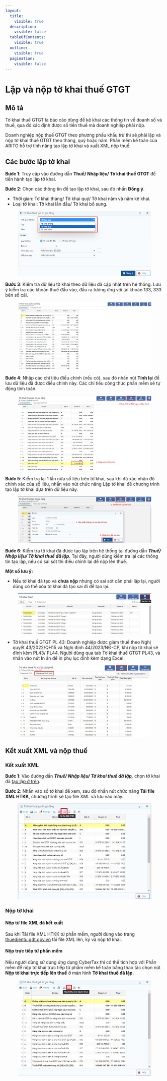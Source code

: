 ```yaml
---
layout:
  title:
    visible: true
  description:
    visible: false
  tableOfContents:
    visible: true
  outline:
    visible: true
  pagination:
    visible: false
---
```


# Lập và nộp tờ khai thuế GTGT

## Mô tả

Tờ khai thuế GTGT là báo cáo dùng để kê khai các thông tin về doanh số và thuế, qua đó xác định được số tiền thuế mà doanh nghiệp phải nộp.

Doanh nghiệp nộp thuế GTGT theo phương phấu khấu trừ thì sẽ phải lập và nộp tờ khai thuế GTGT theo tháng, quý hoặc năm. Phần mềm kế toán của ARITO hỗ trợ tính năng tạo lập tờ khai và xuất XML nộp thuế.&#x20;

## Các bước lập tờ khai

**Bước 1**: Truy cập vào đường dẫn **Thuế/ Nhập liệu/ Tờ khai thuế GTGT** để tiến hành tạo lập tờ khai.

**Bước 2**: Chọn các thông tin để tạo lập tờ khai, sau đó nhấn **Đồng ý**.

* Thời gian: Tờ khai tháng/ Tờ khai quý/ Tờ khai năm và năm kê khai.
* Loại tờ khai: Tờ khai lần đầu/ Tờ khai bổ sung.

<figure><img src="../.gitbook/assets/image (166).png" alt=""><figcaption></figcaption></figure>

**Bước 3**: Kiểm tra dữ liệu tờ khai theo dữ liệu đã cập nhật trên hệ thống. Lưu ý kiểm tra các khoản thuế đầu vào, đầu ra tương ứng với tài khoản 133, 333 bên sổ cái.

<figure><img src="../.gitbook/assets/TK GTGT_1.jpg" alt=""><figcaption></figcaption></figure>

**Bước 4**: Nhập các chỉ tiêu điều chỉnh (nếu có), sau đó nhấn nút **Tính lạ**i để lưu dữ liệu đã được điều chỉnh này. Các chỉ tiêu công thức phần mềm sẽ tự động tính toán.

<figure><img src="../.gitbook/assets/image (167).png" alt=""><figcaption></figcaption></figure>

**Bước 5**: Kiểm tra lại 1 lần nữa số liệu trên tờ khai, sau khi đã xác nhận độ chính xác của số liệu, nhấn vào nút chức năng Lập tờ khai để chương trình tạo lập tờ khai dựa trên dữ liệu này.

<figure><img src="../.gitbook/assets/image (168).png" alt=""><figcaption></figcaption></figure>

**Bước 6**: Kiểm tra tờ khai đã được tạo lập trên hệ thống tại đường dẫn _**Thuế/ Nhập liệu/ Tờ khai thuế đã lập.**_ Tại đây, người dùng kiểm tra lại các thông tin tạo lập, nếu có sai sót thì điều chỉnh lại để nộp lên thuế.

**Một số lưu ý:**

* Nếu tờ khai đã tạo và **chưa nộp** nhưng có sai sót cần phải lập lại, người dùng có thể xóa tờ khai đã tạo sai đi để tạo lại.

<figure><img src="../.gitbook/assets/TK GTGT_4.jpg" alt=""><figcaption></figcaption></figure>

* Tờ khai thuế GTGT PL 43: Doanh nghiệp được giảm thuế theo Nghị quyết 43/2022/QH15 và Nghị định 44/2023/NĐ-CP, khi nộp tờ khai sẽ đính kèm PL43/ PL44. Người dùng qua tab Tờ khai thuế GTGT PL43, và nhấn vào nút In ấn để in phụ lục đính kèm dạng Excel.

<figure><img src="../.gitbook/assets/image (169).png" alt=""><figcaption></figcaption></figure>

## Kết xuất XML và nộp thuế

### Kết xuất XML

**Bước 1**: Vào đường dẫn _**Thuế/ Nhập liệu/ Tờ khai thuế đã lập,**_ chọn tờ khai đã [tạo lập ở trên](page-12.md#cac-buoc-lap-to-khai).

**Bước 2**: Nhấn vào số tờ khai để xem, sau đó nhấn nút chức năng **Tải file XML HTKK**, chương trình sẽ tạo file XML và lưu vào máy.

<figure><img src="../.gitbook/assets/TK GTGT_3.jpg" alt=""><figcaption></figcaption></figure>

### Nộp tờ khai

#### Nộp từ file XML đã kết xuất

Sau khi Tải file XML HTKK từ phần mềm, người dùng vào trang [thuedientu.gdt.gov.vn](https://thuedientu.gdt.gov.vn/) tải file XML lên, ký và nộp tờ khai.

#### Nộp trực tiếp từ phần mềm

Nếu người dùng sử dụng ứng dụng CyberTax thì có thể tích hợp với Phần mềm để nộp tờ khai trực tiếp từ phầm mềm kế toán bằng thao tác chọn nút **Nộp tờ khai trực tiếp lên thuế** ở màn hình **Tờ khai thuế đã lập**.

<figure><img src="../.gitbook/assets/TK GTGT_5.jpg" alt=""><figcaption></figcaption></figure>



